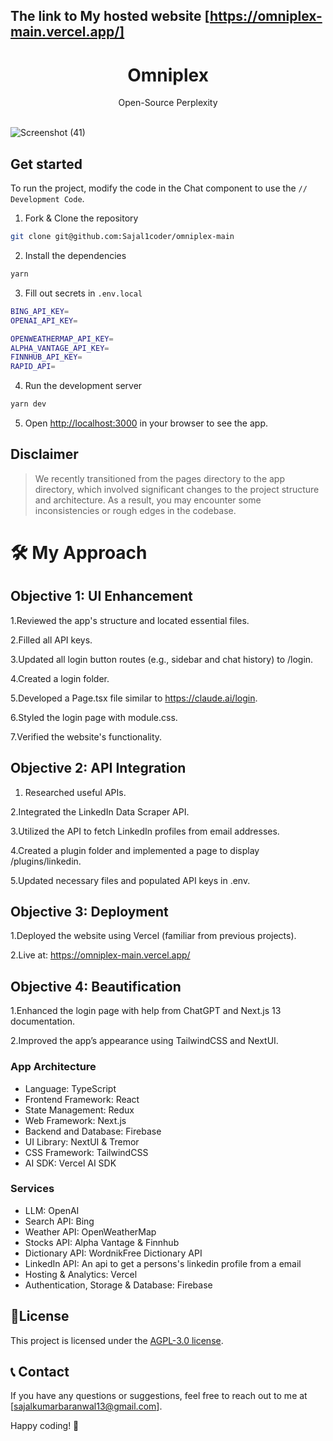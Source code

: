 ## The link to My hosted website [https://omniplex-main.vercel.app/]

<p align="center">
	<h1 align="center"><b>Omniplex</b></h1>
<p align="center">
    Open-Source Perplexity
    <br />
    <br />
  </p>
</p>

![Screenshot (41)](https://github.com/user-attachments/assets/3ad0e279-bc46-4be0-bf12-d58fe59f6f12)


## Get started

To run the project, modify the code in the Chat component to use the `// Development Code`.

1. Fork & Clone the repository

```bash
git clone git@github.com:Sajal1coder/omniplex-main
```

2. Install the dependencies

```bash
yarn
```

3. Fill out secrets in `.env.local`

```bash
BING_API_KEY=
OPENAI_API_KEY=

OPENWEATHERMAP_API_KEY=
ALPHA_VANTAGE_API_KEY=
FINNHUB_API_KEY=
RAPID_API=
```

4. Run the development server

```bash
yarn dev
```

5. Open [http://localhost:3000](http://localhost:3000) in your browser to see the app.








## Disclaimer

> We recently transitioned from the pages directory to the app directory, which involved significant changes to the project structure and architecture. As a result, you may encounter some inconsistencies or rough edges in the codebase.

# 🛠 My Approach

## Objective 1: UI Enhancement

1.Reviewed the app's structure and located essential files.


2.Filled all API keys.


3.Updated all login button routes (e.g., sidebar and chat history) to /login.


4.Created a login folder.


5.Developed a Page.tsx file similar to https://claude.ai/login.


6.Styled the login page with module.css.


7.Verified the website's functionality.

## Objective 2: API Integration

1. Researched useful APIs.


2.Integrated the LinkedIn Data Scraper API.


3.Utilized the API to fetch LinkedIn profiles from email addresses.


4.Created a plugin folder and implemented a page to display /plugins/linkedin.


5.Updated necessary files and populated API keys in .env.


## Objective 3: Deployment


1.Deployed the website using Vercel (familiar from previous projects).


2.Live at: https://omniplex-main.vercel.app/

## Objective 4: Beautification


1.Enhanced the login page with help from ChatGPT and Next.js 13 documentation.


2.Improved the app’s appearance using TailwindCSS and NextUI.


### App Architecture

- Language: TypeScript
- Frontend Framework: React
- State Management: Redux
- Web Framework: Next.js
- Backend and Database: Firebase
- UI Library: NextUI & Tremor
- CSS Framework: TailwindCSS
- AI SDK: Vercel AI SDK

### Services

- LLM: OpenAI
- Search API: Bing
- Weather API: OpenWeatherMap
- Stocks API: Alpha Vantage & Finnhub
- Dictionary API: WordnikFree Dictionary API
- LinkedIn API: An api to get a persons's linkedin profile from a email 
- Hosting & Analytics: Vercel
- Authentication, Storage & Database: Firebase



## 📜License

This project is licensed under the [AGPL-3.0 license](LICENSE).

## 📞 Contact

If you have any questions or suggestions, feel free to reach out to me at [sajalkumarbaranwal13@gmail.com].

Happy coding! 🚀
